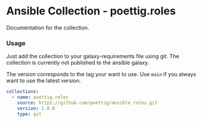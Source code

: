 # Ansible Collection - poettig.roles

Documentation for the collection.

### Usage

Just add the collection to your galaxy-requirements file using git.
The collection is currently not published to the ansible galaxy.

The version corresponds to the tag your want to use.
Use `main` if you always want to use the latest version.

```yml
collections:
  - name: poettig.roles
    source: https://github.com/poettig/ansible_roles.git
    version: 1.0.0
    type: git
```